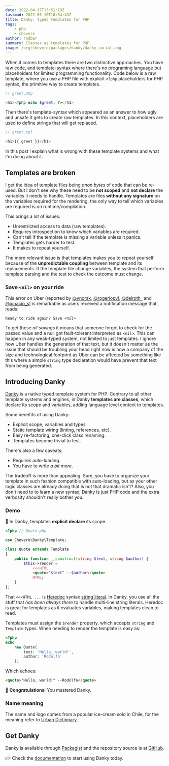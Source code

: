 ```yaml
---
date: 2022-04-17T13:51:19Z
lastmod: 2022-05-10T18:04:43Z
title: Danky, typed templates for PHP
tags:
    - php
    - chevere
author: rodber
summary: Classes as templates for PHP.
image: /org/chevere/packages/danky/danky-social.png
---
```


When it comes to templates there are two distinctive approaches. You have raw code, and template-syntax where there's no programing language but placeholders for limited programming functionality. Code below is a raw template, where you use a PHP file with explicit `<?php` placeholders for PHP syntax, the primitive way to create templates.

```php
// greet.php

<h1><?php echo $greet; ?></h1>
```

Then there's template-syntax which appeared as an answer to how ugly and unsafe it gets to create raw templates. In this context, placeholders are used to define strings that will get replaced.

```php
// greet.tpl

<h1>{{ greet }}</h1>
```

In this post I explain what is wrong with these template systems and what I'm doing about it.

## Templates are broken

I get the idea of template files being _anon bytes_ of code that can be re-used. But I don't see why these need to be **not scoped** and **not declare** the variables it needs to handle. Templates are files **without any signature** on the variables required for the rendering, the only way to tell which variables are required is on runtime/compilation.

This brings a lot of issues:

* Unrestricted access to data (raw templates).
* Requires introspection to know which variables are required.
* Can't tell if the template is missing a variable unless it panics.
* Templates gets harder to test.
* It makes to repeat yourself.

The more relevant issue is that templates makes you to repeat yourself because of the **unpredictable coupling** between template and its replacements. If the template file change variables, the system that perform template parsing and the test to check the outcome must change.

### Save `<nil>` on your ride

This error on Uber (reported by [@ynorsk](https://twitter.com/ynorsk/status/1512746491261116419), [@rogeriopvl](https://twitter.com/rogeriopvl/status/1512686156223328260), [@delroth_](https://twitter.com/delroth_/status/1512604223573315586) and [@ignacio_s](https://mobile.twitter.com/ignacio_s/status/1512844950135664648)) is remarkable as users received a notification message that reads:

```plain
Ready to ride again? Save <nil>
```

To get these _nil savings_ it means that someone forgot to check for the passed value and a null got fault-tolerant interpreted as `<nil>`. This can happen in any weak-typed system, not limited to just templates. I ignore how Uber handles the generation of that text, but it doesn't matter as the issue that should be troubling your head right now is how a company of the size and technological footprint as Uber can be affected by something like this where a simple `string` type declaration would have prevent that text from being generated.

## Introducing Danky

[Danky](https://chevere.org/packages/danky) is a native typed template system for PHP. Contrary to all other template systems and engines, in Danky **templates are classes**, which declare its scope and variables, adding language level context to templates.

Some benefits of using Danky:

* Explicit scope, variables and types.
* Static template wiring (linting, references, etc).
* Easy re-factoring, one-click class renaming.
* Templates become trivial to test.

There's also a few caveats:

* Requires auto-loading.
* You have to write _a bit more_.

The tradeoff is more than appealing. Sure, you have to organize your template in such fashion compatible with auto-loading, but as your other logic classes are already doing that is not that dramatic isn't? Also, you don't need to to learn a new syntax, Danky is just PHP code and the extra verbosity shouldn't really bother you.

### Demo

🦄 In Danky, templates **explicit declare** its scope.

```php
<?php // Quote.php

use Chevere\Danky\Template;

class Quote extends Template
{
    public function __construct(string $text, string $author) {
        $this->render =
            <<<HTML
            <quote>"$text" --$author</quote>
            HTML;
    }
};
```

That `<<<HTML ...` is [Heredoc](https://www.php.net/manual/en/language.types.string.php#language.types.string.syntax.heredoc) syntax [string literal](https://www.php.net/manual/en/language.types.string.php). In Danky, you use all the stuff that _has been always there_ to handle multi-line string literals. Heredoc is great for templates as it evaluates variables, making templates clean to read.

Templates must assign the `$render` property, which accepts `string` and `Template` types. When needing to render the template is easy as:

```php
<?php
echo
    new Quote(
        text: 'Hello, world!',
        author: 'Rodolfo'
    );
```

Which echoes:

```html
<quote>"Hello, world!" --Rodolfo</quote>
```

🥳 **Congratulations**! You mastered Danky.

### Name meaning

The name and logo comes from a popular ice-cream sold in Chile, for the meaning refer to [Urban Dictionary](https://www.urbandictionary.com/define.php?term=danky).

## Get Danky

Danky is available through [Packagist](https://packagist.org/packages/chevere/danky) and the repository source is at [GitHub](https://github.com/chevere/danky).

👉 Check the [documentation](https://chevere.org/packages/danky) to start using Danky today.
